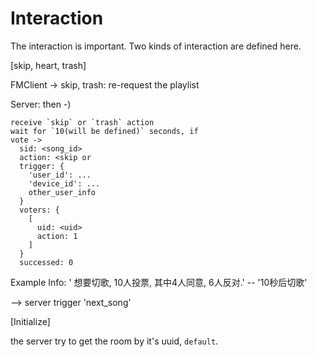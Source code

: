 # Interaction

The interaction is important. Two kinds of interaction are defined here.

[skip, heart, trash]

  FMClient ->
    skip, trash: re-request the playlist

  Server:
    then -)

    receive `skip` or `trash` action
    wait for `10(will be defined)` seconds, if
    vote ->
      sid: <song_id>
      action: <skip or 
      trigger: {
        'user_id': ...
        'device_id': ...
        other_user_info
      }
      voters: {
        [
          uid: <uid>
          action: 1
        ]
      }
      successed: 0

  Example Info:
    '<username> 想要切歌, 10人投票, 其中4人同意, 6人反对.'
    -- '10秒后切歌'

  --> server trigger 'next_song'

[Initialize]

the server try to get the room by it's uuid, `default`.



















